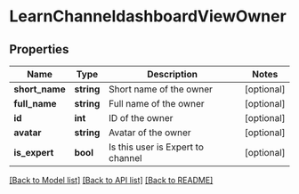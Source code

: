 # LearnChanneldashboardViewOwner

## Properties
Name | Type | Description | Notes
------------ | ------------- | ------------- | -------------
**short_name** | **string** | Short name of the owner | [optional] 
**full_name** | **string** | Full name of the owner | [optional] 
**id** | **int** | ID of the owner | [optional] 
**avatar** | **string** | Avatar of the owner | [optional] 
**is_expert** | **bool** | Is this user is Expert to channel | [optional] 

[[Back to Model list]](../README.md#documentation-for-models) [[Back to API list]](../README.md#documentation-for-api-endpoints) [[Back to README]](../README.md)


